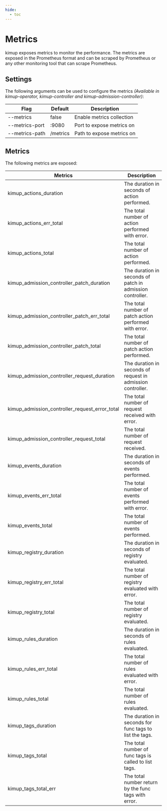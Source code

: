 ```yaml
---
hide:
  - toc
---
```


# Metrics

kimup exposes metrics to monitor the performance. The metrics are exposed in the Prometheus format and can be scraped by Prometheus or any other monitoring tool that can scrape Prometheus.

## Settings

The following arguments can be used to configure the metrics *(Available in kimup-operator, kimup-controller and kimup-admission-controller)*:

| Flag           | Default  | Description               |
| -------------- | -------- | ------------------------- |
| --metrics      | false    | Enable metrics collection |
| --metrics-port | :9080    | Port to expose metrics on |
| --metrics-path | /metrics | Path to expose metrics on |


## Metrics

The following metrics are exposed:

| Metrics                                        | Description                                                 |
| ---------------------------------------------- | ----------------------------------------------------------- |
| kimup_actions_duration                         | The duration in seconds of action performed.                |
| kimup_actions_err_total                        | The total number of action performed with error.            |
| kimup_actions_total                            | The total number of action performed.                       |
| kimup_admission_controller_patch_duration      | The duration in seconds of patch in admission controller.   |
| kimup_admission_controller_patch_err_total     | The total number of patch action performed with error.      |
| kimup_admission_controller_patch_total         | The total number of patch action performed.                 |
| kimup_admission_controller_request_duration    | The duration in seconds of request in admission controller. |
| kimup_admission_controller_request_error_total | The total number of request received with error.            |
| kimup_admission_controller_request_total       | The total number of request received.                       |
| kimup_events_duration                          | The duration in seconds of events performed.                |
| kimup_events_err_total                         | The total number of events performed with error.            |
| kimup_events_total                             | The total number of events performed.                       |
| kimup_registry_duration                        | The duration in seconds of registry evaluated.              |
| kimup_registry_err_total                       | The total number of registry evaluated with error.          |
| kimup_registry_total                           | The total number of registry evaluated.                     |
| kimup_rules_duration                           | The duration in seconds of rules evaluated.                 |
| kimup_rules_err_total                          | The total number of rules evaluated with error.             |
| kimup_rules_total                              | The total number of rules evaluated.                        |
| kimup_tags_duration                            | The duration in seconds for func tags to list the tags.     |
| kimup_tags_total                               | The total number of func tags is called to list tags.       |
| kimup_tags_total_err                           | The total number return by the func tags with error.        |

